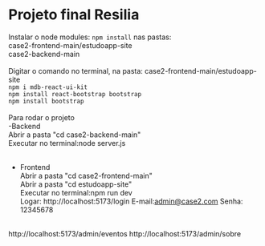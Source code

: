 # Projeto final Resilia

Instalar o node modules: `npm install` nas pastas: <br>
case2-frontend-main/estudoapp-site <br>
case2-backend-main <br>
 <br>
Digitar o comando no terminal, na pasta: case2-frontend-main/estudoapp-site  <br>
`npm i mdb-react-ui-kit`   
`npm install react-bootstrap bootstrap`  <br>
`npm install bootstrap`  <br>
 <br>
Para rodar o projeto  <br>
-Backend  <br>
Abrir a pasta "cd case2-backend-main"  <br>
Executar no terminal:node server.js  <br>
 <br>
- Frontend  <br>
Abrir a pasta "cd case2-frontend-main"  <br>
Abrir a pasta "cd estudoapp-site"  <br>
Executar no terminal:npm run dev  <br>
Logar:
http://localhost:5173/login
E-mail:admin@case2.com
Senha: 12345678
 <br>
http://localhost:5173/admin/eventos
http://localhost:5173/admin/sobre
